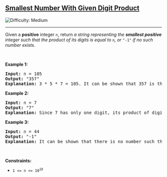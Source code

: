 <h2><a href="https://leetcode.com/problems/smallest-number-with-given-digit-product">Smallest Number With Given Digit Product</a></h2> <img src='https://img.shields.io/badge/Difficulty-Medium-orange' alt='Difficulty: Medium' /><hr><p>Given a <strong>positive</strong> integer <code>n</code>, return <em>a string representing the <strong>smallest positive</strong> integer such that the product of its digits is equal to</em> <code>n</code><em>, or </em><code>&quot;-1&quot;</code><em> if no such number exists</em>.</p>

<p>&nbsp;</p>
<p><strong class="example">Example 1:</strong></p>

<pre>
<strong>Input:</strong> n = 105
<strong>Output:</strong> &quot;357&quot;
<strong>Explanation:</strong> 3 * 5 * 7 = 105. It can be shown that 357 is the smallest number with a product of digits equal to 105. So the answer would be &quot;105&quot;.
</pre>

<p><strong class="example">Example 2:</strong></p>

<pre>
<strong>Input:</strong> n = 7
<strong>Output:</strong> &quot;7&quot;
<strong>Explanation:</strong> Since 7 has only one digit, its product of digits would be 7. We will show that 7 is the smallest number with a product of digits equal to 7. Since the product of numbers 1 to 6 is 1 to 6 respectively, so &quot;7&quot; would be the answer.
</pre>

<p><strong class="example">Example 3:</strong></p>

<pre>
<strong>Input:</strong> n = 44
<strong>Output:</strong> &quot;-1&quot;
<strong>Explanation:</strong> It can be shown that there is no number such that its product of digits is equal to 44. So the answer would be &quot;-1&quot;.
</pre>

<p>&nbsp;</p>
<p><strong>Constraints:</strong></p>

<ul>
	<li><code>1 &lt;= n &lt;= 10<sup>18</sup></code></li>
</ul>
